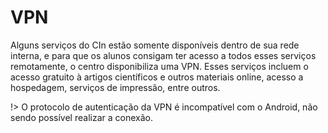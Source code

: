 # VPN

Alguns serviços do CIn estão somente disponíveis dentro de sua rede interna, e para que os alunos consigam ter acesso a todos esses serviços remotamente, o centro disponibiliza uma VPN. Esses serviços incluem o acesso gratuito à artigos científicos e outros materiais online, acesso a hospedagem, serviços de impressão, entre outros.

!> O protocolo de autenticação da VPN é incompatível com o Android, não sendo possível realizar a conexão.